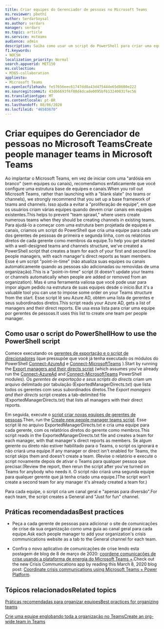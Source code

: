 ```yaml
---
title: Criar equipes do Gerenciador de pessoas no Microsoft Teams
ms.reviewer: pbethi
author: SerdarSoysal
ms.author: serdars
manager: serdars
ms.topic: article
ms.service: msteams
audience: admin
description: Saiba como usar um script do PowerShell para criar uma equipe para cada gerente com seus direcionamentos como membros da equipe.
f1.keywords:
- NOCSH
localization_priority: Normal
search.appverid: MET150
ms.collection:
- M365-collaboration
appliesto:
- Microsoft Teams
ms.openlocfilehash: fe57656eec61747dd0a43d475444e65d8600e222
ms.sourcegitcommit: 43d66693f6f08d4dcade0095bf613240031fec56
ms.translationtype: MT
ms.contentlocale: pt-BR
ms.lasthandoff: 08/06/2020
ms.locfileid: "46583670"
---
```

# <a name="create-people-manager-teams-in-microsoft-teams"></a><span data-ttu-id="206e2-103">Criar equipes do Gerenciador de pessoas no Microsoft Teams</span><span class="sxs-lookup"><span data-stu-id="206e2-103">Create people manager teams in Microsoft Teams</span></span>


<span data-ttu-id="206e2-104">Ao implantar o Microsoft Teams, em vez de iniciar com uma "ardósia em branco" (sem equipes ou canais), recomendamos enfaticamente que você configure uma estrutura base de equipes e canais.</span><span class="sxs-lookup"><span data-stu-id="206e2-104">When you roll out Microsoft Teams, rather than launching with a "blank slate" (no teams or channels), we strongly recommend that you set up a base framework of teams and channels.</span></span> <span data-ttu-id="206e2-105">Isso ajuda a evitar a "proliferação de equipe", em que os usuários criam várias equipes quando devem criar canais em equipes existentes.</span><span class="sxs-lookup"><span data-stu-id="206e2-105">This helps to prevent "team sprawl," where users create numerous teams when they should be creating channels in existing teams.</span></span> <span data-ttu-id="206e2-106">Para ajudá-lo a começar com uma estrutura bem projetada de equipes e canais, criamos um script do PowerShell que cria uma equipe para cada um dos gerentes de pessoas de primeira e segunda linha, com os relatórios diretos de cada gerente como membros da equipe.</span><span class="sxs-lookup"><span data-stu-id="206e2-106">To help you get started with a well-designed teams and channels structure, we've created a PowerShell script that creates a team for each of your first and second line people managers, with each manager's direct reports as team members.</span></span> <span data-ttu-id="206e2-107">Esse é um script "point-in-time" (não atualiza suas equipes ou canais automaticamente quando as pessoas são adicionadas ou removidas de uma organização).</span><span class="sxs-lookup"><span data-stu-id="206e2-107">This is a "point-in-time" script (it doesn't update your teams or channels automatically when people are added or removed from an organization).</span></span> <span data-ttu-id="206e2-108">Mas é uma ferramenta valiosa que você pode usar para impor algum pedido na estrutura de suas equipes desde o início.</span><span class="sxs-lookup"><span data-stu-id="206e2-108">But it's a valuable tool you can use to impose some order on your Teams structure from the start.</span></span> <span data-ttu-id="206e2-109">Esse script lê seu Azure AD, obtém uma lista de gerentes e seus subordinados diretos.</span><span class="sxs-lookup"><span data-stu-id="206e2-109">This script reads your Azure AD, gets a list of managers and their direct reports.</span></span> <span data-ttu-id="206e2-110">Ele usa essa lista para criar uma equipe por gerentes de pessoas.</span><span class="sxs-lookup"><span data-stu-id="206e2-110">It uses this list to create one team per people manager.</span></span> 

## <a name="how-to-use-the-powershell-script"></a><span data-ttu-id="206e2-111">Como usar o script do PowerShell</span><span class="sxs-lookup"><span data-stu-id="206e2-111">How to use the PowerShell script</span></span> 

<span data-ttu-id="206e2-112">Comece executando os [gerentes de exportação e o script de direcionadores](scripts/powershell-script-create-teams-from-managers-export-managers.md) (que pressupõe que você já tenha executado os módulos do PowerShell [Connect-AzureAd](https://docs.microsoft.com/powershell/module/azuread/connect-azuread?view=azureadps-2.0) e [Connect-MicrosoftTeams](https://docs.microsoft.com/powershell/module/teams/connect-microsoftteams?view=teams-ps) ).</span><span class="sxs-lookup"><span data-stu-id="206e2-112">Start by running the [Export managers and their directs script](scripts/powershell-script-create-teams-from-managers-export-managers.md) (which assumes you've already run the [Connect-AzureAd](https://docs.microsoft.com/powershell/module/azuread/connect-azuread?view=azureadps-2.0) and [Connect-MicrosoftTeams](https://docs.microsoft.com/powershell/module/teams/connect-microsoftteams?view=teams-ps) PowerShell modules).</span></span> <span data-ttu-id="206e2-113">Os *gerentes de exportação e seus scripts do directs* criam um arquivo delimitado por tabulação (ExportedManagerDirects.txt) que lista todos os gerentes com seus subordinados diretos.</span><span class="sxs-lookup"><span data-stu-id="206e2-113">The *Export managers and their directs* script creates a tab-delimited file (ExportedManagerDirects.txt) that lists all managers with their direct reports.</span></span> 

<span data-ttu-id="206e2-114">Em seguida, execute o [script criar novas equipes de gerentes de pessoas](scripts/powershell-script-create-teams-from-managers-new-teams.md).</span><span class="sxs-lookup"><span data-stu-id="206e2-114">Then, run the [Create new people manager teams script](scripts/powershell-script-create-teams-from-managers-new-teams.md).</span></span> <span data-ttu-id="206e2-115">Esse script lê no arquivo ExportedManagerDirects.txt e cria uma equipe para cada gerente, com os relatórios diretos do gerente como membros.</span><span class="sxs-lookup"><span data-stu-id="206e2-115">This script reads in the ExportedManagerDirects.txt file and creates a team for each manager, with that manager's direct reports as members.</span></span> <span data-ttu-id="206e2-116">Se algum gerente ou direto não estiver habilitado para o Teams, o script os ignorará e não criará uma equipe.</span><span class="sxs-lookup"><span data-stu-id="206e2-116">If any manager or direct isn't enabled for Teams, the script skips them and doesn't create a team.</span></span> <span data-ttu-id="206e2-117">(Revise o relatório e execute o script novamente depois de ativar o Teams para qualquer pessoa que precisar.</span><span class="sxs-lookup"><span data-stu-id="206e2-117">(Review the report, then rerun the script after you've turned on Teams for anybody who needs it.</span></span> <span data-ttu-id="206e2-118">O script não criará uma segunda equipe para qualquer gerente que já tenha criado uma equipe.)</span><span class="sxs-lookup"><span data-stu-id="206e2-118">The script won't create a second team for any manager it's already created a team for.)</span></span>

<span data-ttu-id="206e2-119">Para cada equipe, o script cria um canal geral e "apenas para diversão".</span><span class="sxs-lookup"><span data-stu-id="206e2-119">For each team, the script creates a General and "Just for fun" channel.</span></span> 

## <a name="best-practices"></a><span data-ttu-id="206e2-120">Práticas recomendadas</span><span class="sxs-lookup"><span data-stu-id="206e2-120">Best practices</span></span>

- <span data-ttu-id="206e2-121">Peça a cada gerente de pessoas para adicionar o site de comunicações de crise da sua organização como uma guia ao canal geral para cada equipe.</span><span class="sxs-lookup"><span data-stu-id="206e2-121">Ask each people manager to add your organization's crisis communications website as a tab to the General channel for each team.</span></span> 

- <span data-ttu-id="206e2-122">Confira o novo aplicativo de comunicações de crise lendo esta postagem de blog de 8 de março de 2020: [coordene comunicações de crise usando a plataforma de energia do Microsoft Teams +](https://techcommunity.microsoft.com/t5/microsoft-teams-blog/coordinate-crisis-communications-using-microsoft-teams-power/ba-p/1216715).</span><span class="sxs-lookup"><span data-stu-id="206e2-122">Check out the new Crisis Communications app by reading this March 8, 2020 blog post: [Coordinate crisis communications using Microsoft Teams + Power Platform](https://techcommunity.microsoft.com/t5/microsoft-teams-blog/coordinate-crisis-communications-using-microsoft-teams-power/ba-p/1216715).</span></span>

## <a name="related-topics"></a><span data-ttu-id="206e2-123">Tópicos relacionados</span><span class="sxs-lookup"><span data-stu-id="206e2-123">Related topics</span></span>

[<span data-ttu-id="206e2-124">Práticas recomendadas para organizar equipes</span><span class="sxs-lookup"><span data-stu-id="206e2-124">Best practices for organizing teams</span></span>](best-practices-organizing.md)

[<span data-ttu-id="206e2-125">Crie uma equipe englobando toda a organização no Teams</span><span class="sxs-lookup"><span data-stu-id="206e2-125">Create an org-wide team in Teams</span></span>](create-an-org-wide-team.md)
